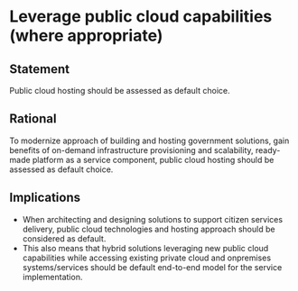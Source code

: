 # Leverage public cloud capabilities (where appropriate)

## Statement
Public cloud hosting should be assessed as default choice.

## Rational
To modernize approach of building and hosting government solutions, gain benefits of on-demand infrastructure provisioning and scalability, ready-made platform as a service component, public cloud hosting should be assessed as default choice.  

## Implications
- When architecting and designing solutions to support citizen services delivery, public cloud technologies and hosting approach should be considered as default.  
- This also means that hybrid solutions leveraging new public cloud capabilities while accessing existing private cloud and onpremises systems/services should be default end-to-end model for the service implementation. 